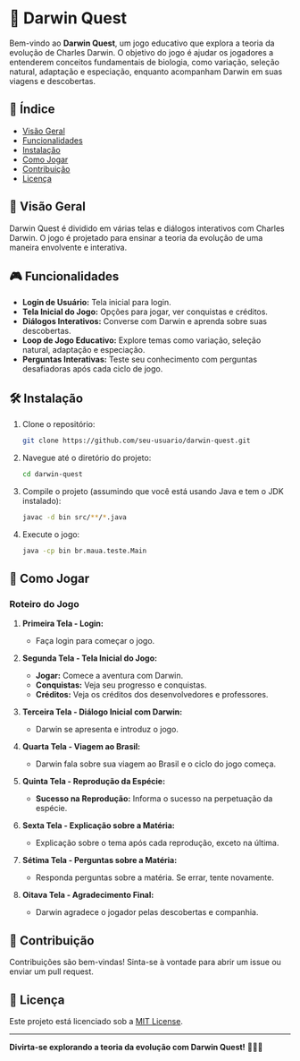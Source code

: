 # 🌿 Darwin Quest

Bem-vindo ao **Darwin Quest**, um jogo educativo que explora a teoria da evolução de Charles Darwin. O objetivo do jogo é ajudar os jogadores a entenderem conceitos fundamentais de biologia, como variação, seleção natural, adaptação e especiação, enquanto acompanham Darwin em suas viagens e descobertas.

## 📜 Índice

- [Visão Geral](#visão-geral)
- [Funcionalidades](#funcionalidades)
- [Instalação](#instalação)
- [Como Jogar](#como-jogar)
- [Contribuição](#contribuição)
- [Licença](#licença)

## 🌟 Visão Geral

Darwin Quest é dividido em várias telas e diálogos interativos com Charles Darwin. O jogo é projetado para ensinar a teoria da evolução de uma maneira envolvente e interativa.

## 🎮 Funcionalidades

- **Login de Usuário:** Tela inicial para login.
- **Tela Inicial do Jogo:** Opções para jogar, ver conquistas e créditos.
- **Diálogos Interativos:** Converse com Darwin e aprenda sobre suas descobertas.
- **Loop de Jogo Educativo:** Explore temas como variação, seleção natural, adaptação e especiação.
- **Perguntas Interativas:** Teste seu conhecimento com perguntas desafiadoras após cada ciclo de jogo.

## 🛠 Instalação

1. Clone o repositório:

    ```bash
    git clone https://github.com/seu-usuario/darwin-quest.git
    ```

2. Navegue até o diretório do projeto:

    ```bash
    cd darwin-quest
    ```

3. Compile o projeto (assumindo que você está usando Java e tem o JDK instalado):

    ```bash
    javac -d bin src/**/*.java
    ```

4. Execute o jogo:

    ```bash
    java -cp bin br.maua.teste.Main
    ```

## 🚀 Como Jogar

### Roteiro do Jogo

1. **Primeira Tela - Login:**
   - Faça login para começar o jogo.

2. **Segunda Tela - Tela Inicial do Jogo:**
   - **Jogar:** Comece a aventura com Darwin.
   - **Conquistas:** Veja seu progresso e conquistas.
   - **Créditos:** Veja os créditos dos desenvolvedores e professores.

3. **Terceira Tela - Diálogo Inicial com Darwin:**
   - Darwin se apresenta e introduz o jogo.

4. **Quarta Tela - Viagem ao Brasil:**
   - Darwin fala sobre sua viagem ao Brasil e o ciclo do jogo começa.

5. **Quinta Tela - Reprodução da Espécie:**
   - **Sucesso na Reprodução:** Informa o sucesso na perpetuação da espécie.

6. **Sexta Tela - Explicação sobre a Matéria:**
   - Explicação sobre o tema após cada reprodução, exceto na última.

7. **Sétima Tela - Perguntas sobre a Matéria:**
   - Responda perguntas sobre a matéria. Se errar, tente novamente.

8. **Oitava Tela - Agradecimento Final:**
   - Darwin agradece o jogador pelas descobertas e companhia.

## 🤝 Contribuição

Contribuições são bem-vindas! Sinta-se à vontade para abrir um issue ou enviar um pull request.

## 📄 Licença

Este projeto está licenciado sob a [MIT License](LICENSE).

---

**Divirta-se explorando a teoria da evolução com Darwin Quest!** 🌿🦎🦋
